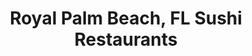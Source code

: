 ---
layout: city
title: Royal Palm Beach, FL Sushi Restaurants
permalink: /florida/royal-palm-beach/
stateAbbr: FL
stateName: Florida
cityName: Royal Palm Beach
---